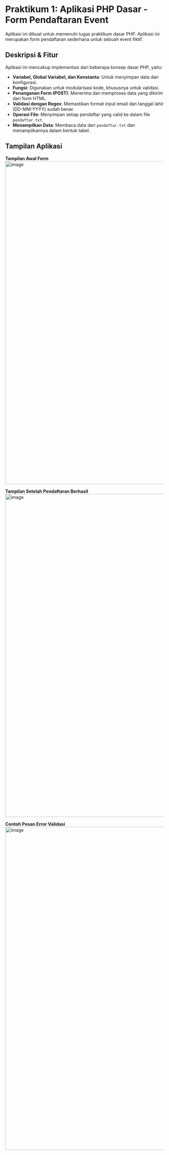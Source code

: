 # Praktikum 1: Aplikasi PHP Dasar - Form Pendaftaran Event

Aplikasi ini dibuat untuk memenuhi tugas praktikum dasar PHP. Aplikasi ini merupakan form pendaftaran sederhana untuk sebuah event fiktif.

## Deskripsi & Fitur

Aplikasi ini mencakup implementasi dari beberapa konsep dasar PHP, yaitu:
- **Variabel, Global Variabel, dan Konstanta**: Untuk menyimpan data dan konfigurasi.
- **Fungsi**: Digunakan untuk modularisasi kode, khususnya untuk validasi.
- **Penanganan Form (POST)**: Menerima dan memproses data yang dikirim dari form HTML.
- **Validasi dengan Regex**: Memastikan format input email dan tanggal lahir (DD-MM-YYYY) sudah benar.
- **Operasi File**: Menyimpan setiap pendaftar yang valid ke dalam file `pendaftar.txt`.
- **Menampilkan Data**: Membaca data dari `pendaftar.txt` dan menampilkannya dalam bentuk tabel.

## Tampilan Aplikasi

**Tampilan Awal Form**
<img width="1920" height="1027" alt="image" src="https://github.com/user-attachments/assets/ed64ab0f-edfa-4aeb-ba9c-229e398abf89" />

**Tampilan Setelah Pendaftaran Berhasil**
<img width="1920" height="1027" alt="image" src="https://github.com/user-attachments/assets/1a1ca0f3-4fe8-4324-a985-51242a1a2848" />

**Contoh Pesan Error Validasi**
<img width="1920" height="1028" alt="image" src="https://github.com/user-attachments/assets/ac2d2039-08a3-45f5-b2b5-ecc74b9b7c5d" />
